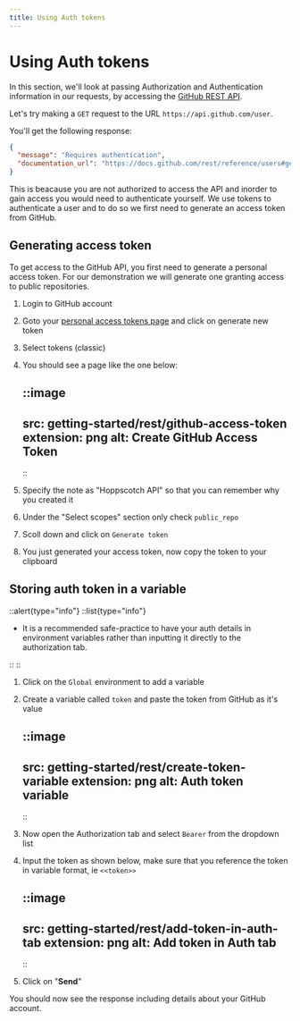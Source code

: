 ```yaml
---
title: Using Auth tokens
---
```


# Using Auth tokens

In this section, we'll look at passing Authorization and Authentication information in our requests, by accessing the [GitHub REST API](https://docs.github.com/en/rest).

Let's try making a `GET` request to the URL `https://api.github.com/user`.

You'll get the following response:

```json
{
  "message": "Requires authentication",
  "documentation_url": "https://docs.github.com/rest/reference/users#get-the-authenticated-user"
}
```

This is beacause you are not authorized to access the API and inorder to gain access you would need to authenticate yourself. We use tokens to authenticate a user and to do so we first need to generate an access token from GitHub.

## Generating access token

To get access to the GitHub API, you first need to generate a personal access token. For our demonstration we will generate one granting access to public repositories.

1. Login to GitHub account
2. Goto your [personal access tokens page](https://github.com/settings/tokens) and click on generate new token
3. Select tokens (classic)
4. You should see a page like the one below:

    ::image
    ---
    src: getting-started/rest/github-access-token
    extension: png
    alt: Create GitHub Access Token
    ---
    ::

5. Specify the note as "Hoppscotch API" so that you can remember why you created it
6. Under the "Select scopes" section only check `public_repo`
7. Scoll down and click on `Generate token`
8. You just generated your access token, now copy the token to your clipboard

## Storing auth token in a variable

::alert{type="info"}
::list{type="info"}

- It is a recommended safe-practice to have your auth details in environment variables rather than inputting it directly to the authorization tab.

::
::

1. Click on the `Global` environment to add a variable
2. Create a variable called `token` and paste the token from GitHub as it's value

    ::image
    ---
    src: getting-started/rest/create-token-variable
    extension: png
    alt: Auth token variable
    ---
    ::

3. Now open the Authorization tab and select `Bearer` from the dropdown list
4. Input the token as shown below, make sure that you reference the token in variable format, ie `<<token>>`

    ::image
    ---
    src: getting-started/rest/add-token-in-auth-tab
    extension: png
    alt: Add token in Auth tab
    ---
    ::

5. Click on "**Send**"

You should now see the response including details about your GitHub account.
